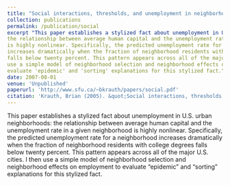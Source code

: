 ```yaml
---
title: "Social interactions, thresholds, and unemployment in neighborhoods"
collection: publications
permalink: /publication/social
excerpt "This paper establishes a stylized fact about unemployment in U.S. urban neighborhoods:
the relationship between average human capital and the unemployment rate in a given neighborhood
is highly nonlinear. Specifically, the predicted unemployment rate for a neighborhood
increases dramatically when the fraction of neighborhood residents with college degrees
falls below twenty percent. This pattern appears across all of the major U.S. cities. I then
use a simple model of neighborhood selection and neighborhood effects on employment to
evaluate 'epidemic' and 'sorting' explanations for this stylized fact."
date: 2007-08-01
venue: 'Unpublished'
paperurl: 'http://www.sfu.ca/~bkrauth/papers/social.pdf'
citation: 'Krauth, Brian (2005). &quot;Social interactions, thresholds, and unemployment in neighborhoods.&quot; <i>Working paper</i>.'
---
```

This paper establishes a stylized fact about unemployment in U.S. urban neighborhoods:
the relationship between average human capital and the unemployment rate in a given neighborhood
is highly nonlinear. Specifically, the predicted unemployment rate for a neighborhood
increases dramatically when the fraction of neighborhood residents with college degrees
falls below twenty percent. This pattern appears across all of the major U.S. cities. I then
use a simple model of neighborhood selection and neighborhood effects on employment to
evaluate “epidemic” and “sorting” explanations for this stylized fact.
